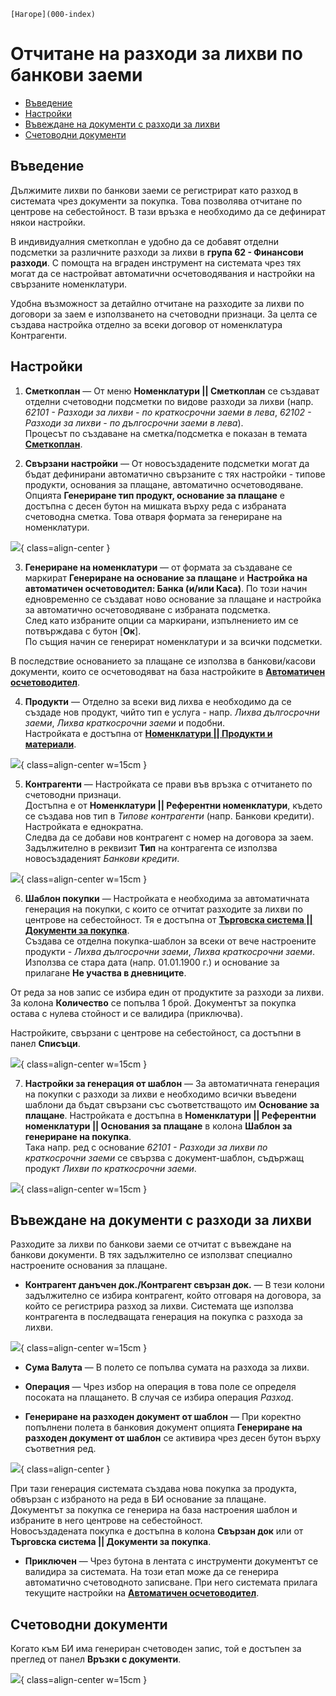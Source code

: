 ```{only} html
[Нагоре](000-index)
```
 
# **Отчитане на разходи за лихви по банкови заеми**  

- [Въведение](#въведение)  
- [Настройки](#настройки)  
- [Въвеждане на документи с разходи за лихви](#въвеждане-на-документи-с-разходи-за-лихви)  
- [Счетоводни документи](#счетоводни-документи)  


## **Въведение**  

Дължимите лихви по банкови заеми се регистрират като разход в системата чрез документи за покупка. Това позволява отчитане по центрове на себестойност. В тази връзка е необходимо да се дефинират някои настройки.  

В индивидуалния сметкоплан е удобно да се добавят отделни подсметки за различните разходи за лихви в **група 62 - Финансови разходи**. С помощта на вграден инструмент на системата чрез тях могат да се настройват автоматични осчетоводявания и настройки на свързаните номенклатури.  

Удобна възможност за детайлно отчитане на разходите за лихви по договори за заем е използването на счетоводни признаци. За целта се създава настройка отделно за всеки договор от номенклатура Контрагенти.  

## **Настройки**

1) **Сметкоплан**  —  От меню **Номенклатури || Сметкоплан** се създават отделни счетоводни подсметки по видове разходи за лихви (напр. *62101 - Разходи за лихви - по краткосрочни заеми в лева*, *62102 - Разходи за лихви - по дългосрочни заеми в лева*).  
Процесът по създаване на сметка/подсметка е показан в темата [**Сметкоплан**](../001-ref/002-accounting/002-chart-of-acc.md).  

2) **Свързани настройки**  —  От новосъздадените подсметки могат да бъдат дефинирани автоматично свързаните с тях настройки - типове продукти, основания за плащане, автоматично осчетоводяване.  
Опцията **Генериране тип продукт, основание за плащане** е достъпна с десен бутон на мишката върху реда с избраната счетоводна сметка. Това отваря формата за генериране на номенклатури.  

![](912-bank-loan-interest1.png){ class=align-center }

3) **Генериране на номенклатури**  —  от формата за създаване се маркират **Генериране на основание за плащане** и **Настройка на автоматичен осчетоводител: Банка (и/или Каса)**. По този начин едновременно се създават ново основание за плащане и настройка за автоматично осчетоводяване с избраната подсметка.  
След като избраните опции са маркирани, изпълнението им се потвърждава с бутон [**Ок**].  
По същия начин се генерират номенклатури и за всички подсметки.  

В последствие основанието за плащане се използва в банкови/касови документи, които се осчетоводяват на база настройките в [**Автоматичен осчетоводител**](../001-ref/002-accounting/003-acc-wizard.md).  

4) **Продукти**  —  Отделно за всеки вид лихва е необходимо да се създаде нов продукт, чийто тип е услуга - напр. *Лихва дългосрочни заеми*, *Лихва краткосрочни заеми* и подобни.  
Настройката е достъпна от [**Номенклатури || Продукти и материали**](../001-ref/001-nomenclatures/003-items.md).  

![](912-bank-loan-interest2.png){ class=align-center w=15cm }

5) **Контрагенти**   —  Настройката се прави във връзка с отчитането по счетоводни признаци.  
Достъпна е от **Номенклатури || Референтни номенклатури**, където се създава нов тип в *Типове контрагенти* (напр. Банкови кредити). Настройката е еднократна.  
Следва да се добави нов контрагент с номер на договора за заем. Задължително в реквизит **Тип** на контрагента се използва новосъздаденият *Банкови кредити*.  

![](912-bank-loan-interest3.png){ class=align-center w=15cm }

6) **Шаблон покупки**  —  Настройката е необходима за автоматичната генерация на покупки, с които се отчитат разходите за лихви по центрове на себестойност. Тя е достъпна от [**Търговска система || Документи за покупка**](../002-docs/002-trade-system/001-orders-sales-purchase-documents/002-create-purchase-documents.md).  
Създава се отделна покупка-шаблон за всеки от вече настроените продукти -  *Лихва дългосрочни заеми*, *Лихва краткосрочни заеми*. Използва се стара дата (напр. 01.01.1900 г.) и основание за прилагане **Не участва в дневниците**.  

От реда за нов запис се избира един от продуктите за разходи за лихви. За колона **Количество** се попълва 1 брой. Документът за покупка остава с нулева стойност и се валидира (приключва).  

Настройките, свързани с центрове на себестойност, са достъпни в панел **Списъци**.  

![](912-bank-loan-interest4.png){ class=align-center w=15cm }

7) **Настройки за генерация от шаблон**  —  За автоматичната генерация на покупки с разходи за лихви е необходимо всички въведени шаблони да бъдат свързани със съответстващото им **Основание за плащане**.   Настройката е достъпна в **Номенклатури || Референтни номенклатури || Основания за плащане** в колона **Шаблон за генериране на покупка**.  
Така напр. ред с основание *62101 - Разходи за лихви по краткосрочни заеми* се свързва с документ-шаблон, съдържащ продукт *Лихви по краткосрочни заеми*.  

![](912-bank-loan-interest5.png){ class=align-center w=15cm }

## **Въвеждане на документи с разходи за лихви**

Разходите за лихви по банкови заеми се отчитат с въвеждане на банкови документи. В тях задължително се използват специално настроените основания за плащане.  

- **Контрагент данъчен док./Контрагент свързан док.** —  В тези колони задължително се избира контрагент, който отговаря на договора, за който се регистрира разход за лихви. Системата ще използва контрагента в последващата генерация на покупка с разхода за лихви.  

![](912-bank-loan-interest6.png){ class=align-center w=15cm }

- **Сума Валута**  — В полето се попълва сумата на разхода за лихви.  

- **Операция**  —  Чрез избор на операция в това поле се определя посоката на плащането. В случая се избира операция *Разход*.  

- **Генериране на разходен документ от шаблон**  — При коректно попълнени полета в банковия документ опцията **Генериране на разходен документ от шаблон** се активира чрез десен бутон върху съответния ред.  

![](912-bank-loan-interest7.png){ class=align-center }

При тази генерация системата създава нова покупка за продукта, обвързан с избраното на реда в БИ основание за плащане.  
Документът за покупка се генерира на база настроения шаблон и избраните в него центрове на себестойност.  
Новосъздадената покупка е достъпна в колона **Свързан док** или от **Търговска система || Документи за покупка**.

- **Приключен**  —  Чрез бутона в лентата с инструменти документът се валидира за системата. На този етап може да се генерира автоматично счетоводното записване. При него системата прилага текущите настройки на [**Автоматичен осчетоводител**](../001-ref/002-accounting/002-acc-wizard.md).  

## **Счетоводни документи**

Когато към БИ има генериран счетоводен запис, той е достъпен за преглед от панел **Връзки с документи**.  

![](912-bank-loan-interest8.png){ class=align-center w=15cm }

